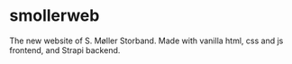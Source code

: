 # smollerweb
The new website of S. Møller Storband. Made with vanilla html, css and js frontend, and Strapi backend.
